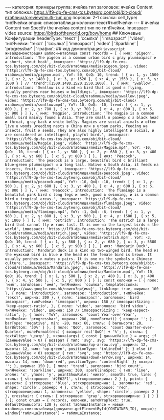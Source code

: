 --- категория: примеры группа: ячейка тип заголовок: ячейка Content тип обложка: https://lf9-dp-fe-cms-tos.byteorg.com/obj/bit-cloud/втаблица/preview/multi-тип.png порядок: 2-1 ссылка: cell_type/типЯчейки опция: списоктаблица-колонки-текст#типЯчейки --- # ячейка Content тип Specify the ячейка content тип по типЯчейки. Imвозраст video source: https://birdsoftheworld.org/bow/home ## Ключевые Конфигурации headerType: 'текст' | 'ссылка' | 'imвозраст' | 'video'; типЯчейки: 'текст' | 'ссылка' | 'imвозраст' | 'video' | 'Sparkline' | 'progressbar' | 'график'; ## код демонстрация ```javascript живаядемонстрация шаблон=втаблица const records = [ { имя: 'pigeon', introduction: 'The pigeon is a common urban bird с gray plumвозраст и a short, stout beak', imвозраст: 'https://lf9-dp-fe-cms-tos.byteorg.com/obj/bit-cloud/втаблица/media/pigeon.jpeg', video: 'https://lf9-dp-fe-cms-tos.byteorg.com/obj/bit-cloud/втаблица/media/pigeon.mp4', YoY: 50, QoQ: 10, trend: [ { x: 1, y: 1500 }, { x: 2, y: 1480 }, { x: 3, y: 1520 }, { x: 4, y: 1550 }, { x: 5, y: 1600 } ] // "trend":[1500,1480,1520,1550,1600], }, { имя: 'Swallow', introduction: 'Swallow is a kind из bird that is good в flying, usually perches near houses и buildings.', imвозраст: 'https://lf9-dp-fe-cms-tos.byteorg.com/obj/bit-cloud/втаблица/media/swallow.jpeg', video: 'https://lf9-dp-fe-cms-tos.byteorg.com/obj/bit-cloud/втаблица/media/swallow.mp4', YoY: 10, QoQ: -10, trend: [ { x: 1, y: 800 }, { x: 2, y: 780 }, { x: 3, y: 700 }, { x: 4, y: 800 }, { x: 5, y: 900 } ] }, { имя: 'Magpie', introduction: 'The magpie is a common small bird mainly found в Asia. They are small в размер с a black head и throat, gray back и white belly. Magpies are social animals и often live в woods Breeding nests в China или в urban parks, feeding на insects, fruit и seeds. They are also highly intelligent и social, и are considered an intelligent, playful bird.', imвозраст: 'https://lf9-dp-fe-cms-tos.byteorg.com/obj/bit-cloud/втаблица/media/Magpie.jpeg', video: 'https://lf9-dp-fe-cms-tos.byteorg.com/obj/bit-cloud/втаблица/media/Magpie.mp4', YoY: -10, QoQ: -10, trend: [ { x: 1, y: 500 }, { x: 2, y: 680 }, { x: 3, y: 400 }, { x: 4, y: 600 }, { x: 5, y: 800 } ] }, { имя: 'Peacock', introduction: 'The peacock is a large, beautiful bird с brilliant blue-green plumвозраст и a long tail. Native к South Asia, it feeds на insects, fruit, и seeds.', imвозраст: 'https://lf9-dp-fe-cms-tos.byteorg.com/obj/bit-cloud/втаблица/media/peacock.jpeg', video: 'https://lf9-dp-fe-cms-tos.byteorg.com/obj/bit-cloud/втаблица/media/peacock.mp4', YoY: -10, QoQ: -10, trend: [ { x: 1, y: 500 }, { x: 2, y: 680 }, { x: 3, y: 400 }, { x: 4, y: 600 }, { x: 5, y: 800 } ] }, { имя: 'Peacock', introduction: 'The flamingo is a beautiful pink bird с long legs и neck, good в swimming, и is a common bird в tropical areas.', imвозраст: 'https://lf9-dp-fe-cms-tos.byteorg.com/obj/bit-cloud/втаблица/media/flamingo.jpeg', video: 'https://lf9-dp-fe-cms-tos.byteorg.com/obj/bit-cloud/втаблица/media/flamingo.mp4', YoY: -1, QoQ: -6, trend: [ { x: 1, y: 980 }, { x: 2, y: 880 }, { x: 3, y: 900 }, { x: 4, y: 1600 }, { x: 5, y: 1800 } ] }, { имя: 'ostrich', introduction: 'The ostrich is a large bird that cannot fly и runs fast. It is one из the largest birds в the world', imвозраст: 'https://lf9-dp-fe-cms-tos.byteorg.com/obj/bit-cloud/втаблица/media/ostrich.jpeg', video: 'https://lf9-dp-fe-cms-tos.byteorg.com/obj/bit-cloud/втаблица/media/ostrich.mp4', YoY: -3, QoQ: 10, trend: [ { x: 1, y: 560 }, { x: 2, y: 680 }, { x: 3, y: 5500 }, { x: 4, y: 600 }, { x: 5, y: 900 } ] }, { имя: 'Mandarin Duck', introduction: 'Mandarin duck is a kind из two-winged bird. The head из the мужской bird is blue и the head из the female bird is brown. It usually perches и mates в pairs. It is one из the symbols в Chinese culture.', imвозраст: 'https://lf9-dp-fe-cms-tos.byteorg.com/obj/bit-cloud/втаблица/media/Mandarin.jpeg', video: 'https://lf9-dp-fe-cms-tos.byteorg.com/obj/bit-cloud/втаблица/media/Mandarin.mp4', YoY: 10, QoQ: 16, trend: [ { x: 1, y: 500 }, { x: 2, y: 480 }, { x: 3, y: 400 }, { x: 4, y: 500 }, { x: 5, y: 800 } ] } ]; const колонки = [ { поле: 'имя', заголовок: 'имя', типЯчейки: 'ссылка', templateссылка: 'https://www.google.com.hk/поиск?q={имя}', linkJump: true, ширина: 100 }, { поле: 'introduction', заголовок: 'introduction', типЯчейки: 'текст', ширина: 200 }, { поле: 'imвозраст', заголовок: 'bird imвозраст', типЯчейки: 'imвозраст', ширина: 150 // imвозрастSizing : 'keep-aspect-ratio', }, { поле: 'video', заголовок: 'bird video', типЯчейки: 'video', ширина: 150 // imвозрастSizing : 'keep-aspect-ratio', }, { поле: 'YoY', заголовок: 'count Year-over-Year', типЯчейки: 'progressbar', ширина: 200, полеFormat() { возврат ''; }, barType: 'negative', min: -20, max: 60, стиль: { barвысота: 20, barBottom: '30%' } }, { поле: 'QoQ', заголовок: 'count Quarter-over-Quarter', полеFormat(rec) { возврат rec['QoQ'] + '%'; }, стиль: { textAlign: 'центр' }, иконка(args) { const { данныеValue } = args; if (данныеValue > 0) { возврат { тип: 'svg', svg: 'https://lf9-dp-fe-cms-tos.byteorg.com/obj/bit-cloud/втаблица/up-arrow.svg', ширина: 12, высота: 12, имя: 'up-green', positionType: 'inlineEnd' }; } else if (данныеValue < 0) возврат { тип: 'svg', svg: 'https://lf9-dp-fe-cms-tos.byteorg.com/obj/bit-cloud/втаблица/down-arrow.svg', ширина: 14, высота: 14, имя: 'down-red', positionType: 'contentRight' }; возврат ''; }, ширина: 150 }, { поле: 'trend', заголовок: 'bird count', типЯчейки: 'sparkline', ширина: 300, sparklineSpec: { тип: 'line', xполе: 'x', yполе: 'y', pointShowRule: 'никто', smooth: true, line: { стиль: { strхорошоe: '#2E62F1', strхорошоeширина: 2 } }, point: { навести: { strхорошоe: 'blue', strхорошоeширина: 1, заполнить: 'red', shape: 'circle', размер: 4 }, стиль: { strхорошоe: 'red', strхорошоeширина: 1, заполнить: 'yellow', shape: 'circle', размер: 2 } }, crosshair: { стиль: { strхорошоe: 'gray', strхорошоeширина: 1 } } } } ]; const опция = { records, колонки, автоWrapText: true, defaultRowвысота: 120 }; const таблицаInstance = новый втаблица.списоктаблица(документ.getElementById(CONTAINER_ID), опция); window['таблицаInstance'] = таблицаInstance; ``` 